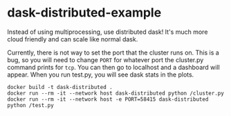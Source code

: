 # dask-distributed-example

Instead of using multiprocessing, use distributed dask! It's much more
cloud friendly and can scale like normal dask.

Currently, there is not way to set the port that the cluster runs on. This
is a bug, so you will need to change `PORT` for whatever port the cluster.py
command prints for `tcp`. You can then go to localhost and a dashboard will appear.
When you run test.py, you will see dask stats in the plots.

```
docker build -t dask-distributed .
docker run --rm -it --network host dask-distributed python /cluster.py
docker run --rm -it --network host -e PORT=58415 dask-distributed python /test.py
```
